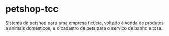 # petshop-tcc
Sistema de petshop para uma empresa fictícia, voltado à  venda de produtos a animais domésticos, e o cadastro de  pets para o serviço de banho e tosa.
